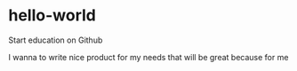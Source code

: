 # hello-world
Start education on Github

I wanna to write nice product for my needs
that will be great because for me
